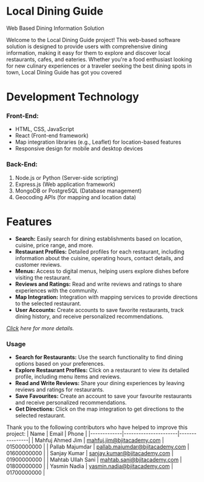 # Local Dining Guide

Web Based Dining Information Solution

Welcome to the Local Dining Guide project! This web-based software solution is designed to
provide users with comprehensive dining information, making it easy for them to explore
and discover local restaurants, cafes, and eateries. Whether you're a food enthusiast looking
for new culinary experiences or a traveler seeking the best dining spots in town, Local
Dining Guide has got you covered

# Development Technology

### Front-End:

- HTML, CSS, JavaScript
- React (Front-end framework)
- Map integration libraries (e.g., Leaflet) for location-based features
- Responsive design for mobile and desktop devices

### Back-End:

1. Node.js or Python (Server-side scripting)
2. Express.js (Web application framework)
3. MongoDB or PostgreSQL (Database management)
4. Geocoding APIs (for mapping and location data)

# Features

- **Search:** Easily search for dining establishments based on location, cuisine, price range, and more.
- **Restaurant Profiles:** Detailed profiles for each restaurant, including information about the cuisine, operating hours, contact details, and customer reviews.
- **Menus:** Access to digital menus, helping users explore dishes before visiting the restaurant.
- **Reviews and Ratings:** Read and write reviews and ratings to share experiences with the community.
- **Map Integration:** Integration with mapping services to provide directions to the selected restaurant.
- **User Accounts:** Create accounts to save favorite restaurants, track dining history, and receive personalized recommendations.

_[Click](https://bjitacademy.com/) here for more details._

### Usage
 - **Search for Restaurants:** Use the search functionality to find dining options based on your preferences.
 - **Explore Restaurant Profiles:** Click on a restaurant to view its detailed profile, including menu items and reviews.
 - **Read and Write Reviews:** Share your dining experiences by leaving reviews and ratings for restaurants.
 - **Save Favourites:** Create an account to save your favourite restaurants and receive personalized recommendations.
 - **Get Directions:** Click on the map integration to get directions to the selected restaurant.

Thank you to the following contributors who have helped to improve this project:
| Name        | Email                | Phone          |
|-------------|----------------------|----------------|
| Mahfuj Ahmed Jim | mahfuj.jim@bjitacademy.com | 01500000000 |
| Pallab Majumdar | pallab.majumdar@bjitacademy.com | 01600000000 |
| Sanjay Kumar | sanjay.kumar@bjitacademy.com | 01900000000 |
| Mahtab Ullah Sani | mahtab.sani@bjitacademy.com | 01800000000 |
| Yasmin Nadia | yasmin.nadia@bjitacademy.com | 01700000000 |
